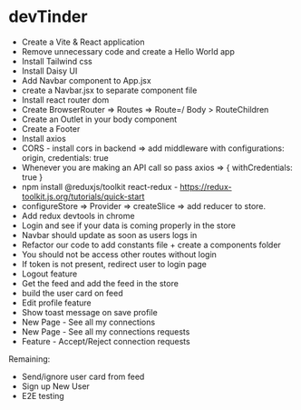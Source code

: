 # devTinder

- Create a Vite & React application
- Remove unnecessary code and create a Hello World app
- Install Tailwind css
- Install Daisy UI
- Add Navbar component to App.jsx
- create a Navbar.jsx to separate component file
- Install react router dom
- Create BrowserRouter => Routes => Route=/ Body > RouteChildren
- Create an Outlet in your body component
- Create a Footer
- Install axios
- CORS - install cors in backend => add middleware with configurations: origin, credentials: true
- Whenever you are making an API call so pass axios => { withCredentials: true }
- npm install @reduxjs/toolkit react-redux - https://redux-toolkit.js.org/tutorials/quick-start
- configureStore => Provider => createSlice => add reducer to store.
- Add redux devtools in chrome
- Login and see if your data is coming properly in the store
- Navbar should update as soon as users logs in 
- Refactor our code to add constants file + create a components folder
- You should not be access other routes without login
- If token is not present, redirect user to login page
- Logout feature
- Get the feed and add the feed in the store
- build the user card on feed
- Edit profile feature
- Show toast message on save profile
- New Page - See all my connections
- New Page - See all my connections requests
- Feature - Accept/Reject connection requests

Remaining: 
- Send/ignore user card from feed
- Sign up New User
- E2E testing